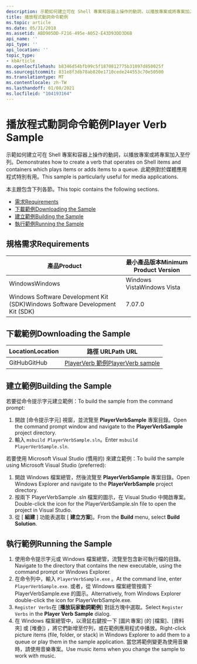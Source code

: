 ```yaml
---
description: 示範如何建立可在 Shell 專案和容器上操作的動詞，以播放專案或將專案加入至佇列。
title: 播放程式動詞命令範例
ms.topic: article
ms.date: 05/31/2018
ms.assetid: ABD905DD-F216-495e-A052-E43D93DD3D6B
api_name: ''
api_type: ''
api_location: ''
topic_type:
- kbArticle
ms.openlocfilehash: b8346d54bfb99c5f1870812775b31097d850025f
ms.sourcegitcommit: 831e8f3db78ab820e1710cede244553c70e50500
ms.translationtype: MT
ms.contentlocale: zh-TW
ms.lasthandoff: 01/08/2021
ms.locfileid: "104193164"
---
```

# <a name="player-verb-sample"></a><span data-ttu-id="f63cf-103">播放程式動詞命令範例</span><span class="sxs-lookup"><span data-stu-id="f63cf-103">Player Verb Sample</span></span>

<span data-ttu-id="f63cf-104">示範如何建立可在 Shell 專案和容器上操作的動詞，以播放專案或將專案加入至佇列。</span><span class="sxs-lookup"><span data-stu-id="f63cf-104">Demonstrates how to create a verb that operates on Shell items and containers which plays items or adds items to a queue.</span></span> <span data-ttu-id="f63cf-105">此範例對於媒體應用程式特別有用。</span><span class="sxs-lookup"><span data-stu-id="f63cf-105">This sample is particularly useful for media applications.</span></span>

<span data-ttu-id="f63cf-106">本主題包含下列各節。</span><span class="sxs-lookup"><span data-stu-id="f63cf-106">This topic contains the following sections.</span></span>

-   [<span data-ttu-id="f63cf-107">需求</span><span class="sxs-lookup"><span data-stu-id="f63cf-107">Requirements</span></span>](#requirements)
-   [<span data-ttu-id="f63cf-108">下載範例</span><span class="sxs-lookup"><span data-stu-id="f63cf-108">Downloading the Sample</span></span>](#downloading-the-sample)
-   [<span data-ttu-id="f63cf-109">建立範例</span><span class="sxs-lookup"><span data-stu-id="f63cf-109">Building the Sample</span></span>](#building-the-sample)
-   [<span data-ttu-id="f63cf-110">執行範例</span><span class="sxs-lookup"><span data-stu-id="f63cf-110">Running the Sample</span></span>](#running-the-sample)

## <a name="requirements"></a><span data-ttu-id="f63cf-111">規格需求</span><span class="sxs-lookup"><span data-stu-id="f63cf-111">Requirements</span></span>



| <span data-ttu-id="f63cf-112">產品</span><span class="sxs-lookup"><span data-stu-id="f63cf-112">Product</span></span>                                | <span data-ttu-id="f63cf-113">最小產品版本</span><span class="sxs-lookup"><span data-stu-id="f63cf-113">Minimum Product Version</span></span> |
|----------------------------------------|-------------------------|
| <span data-ttu-id="f63cf-114">Windows</span><span class="sxs-lookup"><span data-stu-id="f63cf-114">Windows</span></span>                                | <span data-ttu-id="f63cf-115">Windows Vista</span><span class="sxs-lookup"><span data-stu-id="f63cf-115">Windows Vista</span></span>           |
| <span data-ttu-id="f63cf-116">Windows Software Development Kit (SDK)</span><span class="sxs-lookup"><span data-stu-id="f63cf-116">Windows Software Development Kit (SDK)</span></span> | <span data-ttu-id="f63cf-117">7.0</span><span class="sxs-lookup"><span data-stu-id="f63cf-117">7.0</span></span>                     |



 

## <a name="downloading-the-sample"></a><span data-ttu-id="f63cf-118">下載範例</span><span class="sxs-lookup"><span data-stu-id="f63cf-118">Downloading the Sample</span></span>

| <span data-ttu-id="f63cf-119">Location</span><span class="sxs-lookup"><span data-stu-id="f63cf-119">Location</span></span>      | <span data-ttu-id="f63cf-120">路徑 URL</span><span class="sxs-lookup"><span data-stu-id="f63cf-120">Path URL</span></span>                                                                                             |
|---------------|------------------------------------------------------------------------------------------------------|
| <span data-ttu-id="f63cf-121">GitHub</span><span class="sxs-lookup"><span data-stu-id="f63cf-121">GitHub</span></span>  | [<span data-ttu-id="f63cf-122">PlayerVerb 範例</span><span class="sxs-lookup"><span data-stu-id="f63cf-122">PlayerVerb sample</span></span>](https://github.com/microsoft/Windows-classic-samples/tree/master/Samples/Win7Samples/winui/shell/appshellintegration/PlayerVerbSample) |

## <a name="building-the-sample"></a><span data-ttu-id="f63cf-123">建立範例</span><span class="sxs-lookup"><span data-stu-id="f63cf-123">Building the Sample</span></span>

<span data-ttu-id="f63cf-124">若要從命令提示字元建立範例：</span><span class="sxs-lookup"><span data-stu-id="f63cf-124">To build the sample from the command prompt:</span></span>

1.  <span data-ttu-id="f63cf-125">開啟 [命令提示字元] 視窗，並流覽至 **PlayerVerbSample** 專案目錄。</span><span class="sxs-lookup"><span data-stu-id="f63cf-125">Open the command prompt window and navigate to the **PlayerVerbSample** project directory.</span></span>
2.  <span data-ttu-id="f63cf-126">輸入 `msbuild PlayerVerbSample.sln`。</span><span class="sxs-lookup"><span data-stu-id="f63cf-126">Enter `msbuild PlayerVerbSample.sln`.</span></span>

<span data-ttu-id="f63cf-127">若要使用 Microsoft Visual Studio (慣用的) 來建立範例：</span><span class="sxs-lookup"><span data-stu-id="f63cf-127">To build the sample using Microsoft Visual Studio (preferred):</span></span>

1.  <span data-ttu-id="f63cf-128">開啟 Windows 檔案總管，然後流覽至 **PlayerVerbSample** 專案目錄。</span><span class="sxs-lookup"><span data-stu-id="f63cf-128">Open Windows Explorer and navigate to the **PlayerVerbSample** project directory.</span></span>
2.  <span data-ttu-id="f63cf-129">按兩下 PlayerVerbSample .sln 檔案的圖示，在 Visual Studio 中開啟專案。</span><span class="sxs-lookup"><span data-stu-id="f63cf-129">Double-click the icon for the PlayerVerbSample.sln file to open the project in Visual Studio.</span></span>
3.  <span data-ttu-id="f63cf-130">從 [ **組建** ] 功能表選取 [ **建立方案**]。</span><span class="sxs-lookup"><span data-stu-id="f63cf-130">From the **Build** menu, select **Build Solution**.</span></span>

## <a name="running-the-sample"></a><span data-ttu-id="f63cf-131">執行範例</span><span class="sxs-lookup"><span data-stu-id="f63cf-131">Running the Sample</span></span>

1.  <span data-ttu-id="f63cf-132">使用命令提示字元或 Windows 檔案總管，流覽至包含新可執行檔的目錄。</span><span class="sxs-lookup"><span data-stu-id="f63cf-132">Navigate to the directory that contains the new executable, using the command prompt or Windows Explorer.</span></span>
2.  <span data-ttu-id="f63cf-133">在命令列中，輸入 `PlayerVerbSample.exe` 。</span><span class="sxs-lookup"><span data-stu-id="f63cf-133">At the command line, enter `PlayerVerbSample.exe`.</span></span> <span data-ttu-id="f63cf-134">或者，從 Windows 檔案總管按兩下 PlayerVerbSample.exe 的圖示。</span><span class="sxs-lookup"><span data-stu-id="f63cf-134">Alternatively, from Windows Explorer double-click the icon for PlayerVerbSample.exe.</span></span>
3.  <span data-ttu-id="f63cf-135">`Register Verbs`在 [**播放玩家動詞範例**] 對話方塊中選取。</span><span class="sxs-lookup"><span data-stu-id="f63cf-135">Select `Register Verbs` in the **Player Verb Sample** dialog.</span></span>
4.  <span data-ttu-id="f63cf-136">在 Windows 檔案總管中，以滑鼠右鍵按一下 [圖片專案] (的 [檔案]、[資料夾] 或 [堆疊]) ，將它們新增至佇列，或在範例應用程式中播放。</span><span class="sxs-lookup"><span data-stu-id="f63cf-136">Right-click picture items (file, folder, or stack) in Windows Explorer to add them to a queue or play them in the sample application.</span></span> <span data-ttu-id="f63cf-137">當您將範例變更為使用音樂時，請使用音樂專案。</span><span class="sxs-lookup"><span data-stu-id="f63cf-137">Use music items when you change the sample to work with music.</span></span>

 

 



